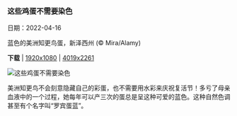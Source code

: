 ### 这些鸡蛋不需要染色

日期：2022-04-16

蓝色的美洲知更鸟蛋，新泽西州 (© Mira/Alamy)

**下载**  |  [1920x1080](https://cn.bing.com/th?id=OHR.RobinsEgg_ZH-CN0838507211_1920x1080.jpg)  |  [4019x2261](https://cn.bing.com/th?id=OHR.RobinsEgg_ZH-CN0838507211_UHD.jpg)

![这些鸡蛋不需要染色](https://cn.bing.com/th?id=OHR.RobinsEgg_ZH-CN0838507211_1920x1080.jpg "蓝色的美洲知更鸟蛋，新泽西州 (© Mira/Alamy)")

美洲知更鸟不会刻意隐藏自己的彩蛋，也不需要用水彩来庆祝复活节！多亏了母亲血液中的一个过程，她每年可以产三次的蛋总是呈这种可爱的蓝色。这种自然色调甚至有个名字叫“罗宾蛋蓝”。
